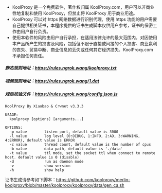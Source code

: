 * KoolProxy 是一个免费软件，著作权归属 KoolProxy.com，用户可以非商业性地复制和使用 KoolProxy，但禁止将 KoolProxy 用于商业用途。
* KoolProxy 可以对 https 网络数据进行识别代理，使用 https 功能的用户需要自己提供相关证书，本程序提供的证书生成脚本仅供用户参考，证书的保密工作由用户自行负责。
* 使用本软件的风险由用户自行承担，在适用法律允许的最大范围内，对因使用本产品所产生的损害及风险，包括但不限于直接或间接的个人损害、商业赢利的丧失、贸易中断、商业信息的丢失或任何其它经济损失，KoolProxy.com 不承担任何责任。

##### 静态规则地址：https://rules.ngrok.wang/koolproxy.txt
##### 视频规则地址：https://rules.ngrok.wang/1.dat
##### 规则校验文件：https://rules.ngrok.wang/config.json.js

```shell
KoolProxy By Xiaobao & Crwnet v3.3.3

USAGE:
  koolproxy [options] [arguments...]

OPTIONS:
  -p value        listen port, default value is 3000
  -l value        log level (0:DEBUG, 1:INFO, 2:AD, 3:WARNING, 4:ERROR), default value is ERROR
  -c value        thread count, default value is the number of cpus
  -b value        data path, default value is './data'
  -t value        ttl mode, set the socket ttl when connect to remote host. default value is 0 (disable)
  -d              run as daemon mode
  -v              show version
  -h              show help
```

证书生成请参考如下脚本：https://github.com/koolproxy/merlin-koolproxy/blob/master/koolproxy/koolproxy/data/gen_ca.sh